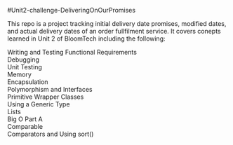 #Unit2-challenge-DeliveringOnOurPromises

This repo is a project tracking initial delivery date promises, modified dates, and actual delivery dates of an order fullfilment service. It covers conepts learned in Unit 2 of BloomTech including the following:

Writing and Testing Functional Requirements<br>
Debugging<br>
Unit Testing<br>
Memory<br>
Encapsulation<br>
Polymorphism and Interfaces<br>
Primitive Wrapper Classes<br>
Using a Generic Type<br>
Lists<br>
Big O Part A<br>
Comparable<br>
Comparators and Using sort()<br>
